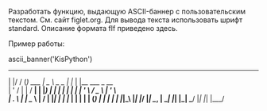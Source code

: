 Разработать функцию, выдающую ASCII-баннер с пользовательским текстом. См. сайт figlet.org. Для вывода текста использовать шрифт standard. Описание формата flf приведено здесь.

Пример работы:

ascii_banner('KisPython')
 _  __  _         ____            _     _                      
| |/ / (_)  ___  |  _ \   _   _  | |_  | |__     ___    _ __   
| ' /  | | / __| | |_) | | | | | | __| | '_ \   / _ \  | '_ \  
| . \  | | \__ \ |  __/  | |_| | | |_  | | | | | (_) | | | | | 
|_|\_\ |_| |___/ |_|      \__, |  \__| |_| |_|  \___/  |_| |_| 
                           |___/

